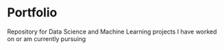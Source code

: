# Portfolio
Repository for Data Science and Machine Learning projects I have worked on or am currently pursuing
